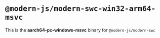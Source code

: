 # `@modern-js/modern-swc-win32-arm64-msvc`

This is the **aarch64-pc-windows-msvc** binary for `@modern-js/modern-swc`
